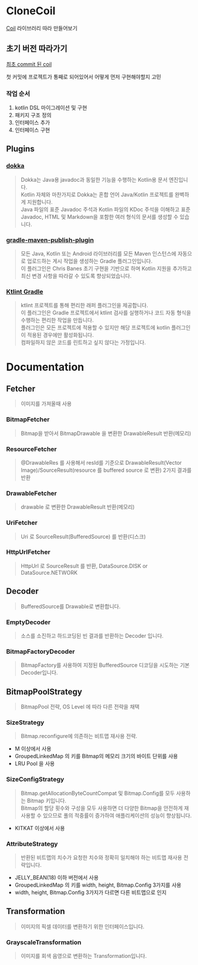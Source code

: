 # CloneCoil
[Coil](https://github.com/coil-kt/coil) 라이브러리 따라 만들어보기

## 초기 버전 따라가기
[최초 commit 된 coil](https://github.com/coil-kt/coil/tree/9754d98aae9bb4d4b1a3c15012905b172310608d)
<br>

첫 커밋에 프로젝트가 통째로 되어있어서 어떻게 먼저 구현해야할지 고민
<br>

### 작업 순서
1. kotlin DSL 마이그레이션 및 구현
2. 패키지 구조 정의
3. 인터페이스 추가
4. 인터페이스 구현

## Plugins

### [dokka](https://github.com/Kotlin/dokka)
> Dokka는 Java용 javadoc과 동일한 기능을 수행하는 Kotlin용 문서 엔진입니다. \
  Kotlin 자체와 마찬가지로 Dokka는 혼합 언어 Java/Kotlin 프로젝트를 완벽하게 지원합니다. \
  Java 파일의 표준 Javadoc 주석과 Kotlin 파일의 KDoc 주석을 이해하고 표준 Javadoc, HTML 및 Markdown을 포함한 여러 형식의 문서를 생성할 수 있습니다.

### [gradle-maven-publish-plugin](https://github.com/vanniktech/gradle-maven-publish-plugin)
> 모든 Java, Kotlin 또는 Android 라이브러리를 모든 Maven 인스턴스에 자동으로 업로드하는 게시 작업을 생성하는 Gradle 플러그인입니다. \
  이 플러그인은 Chris Banes 초기 구현을 기반으로 하며 Kotlin 지원을 추가하고 최신 변경 사항을 따라갈 수 있도록 향상되었습니다.

### [Ktlint Gradle](https://github.com/JLLeitschuh/ktlint-gradle)
> ktlint 프로젝트를 통해 편리한 래퍼 플러그인을 제공합니다.\
  이 플러그인은 Gradle 프로젝트에서 ktlint 검사를 실행하거나 코드 자동 형식을 수행하는 편리한 작업을 만듭니다. \
  플러그인은 모든 프로젝트에 적용할 수 있지만 해당 프로젝트에 kotlin 플러그인이 적용된 경우에만 활성화됩니다. \
  컴파일하지 않은 코드를 린트하고 싶지 않다는 가정입니다.



# Documentation

## Fetcher
> 이미지를 가져올때 사용

### BitmapFetcher
> Bitmap을 받아서 BitmapDrawable 을 변환한 DrawableResult 반환(메모리)

### ResourceFetcher
> @DrawableRes 를 사용해서 resId를 기준으로 DrawableResult(Vector Image)/SourceResult(resource 를 buffered source 로 변환) 2가지 결과를 반환

### DrawableFetcher
> drawable 로 변환한 DrawableResult 반환(메모리)

### UriFetcher
> Uri 로 SourceResult(BufferedSource) 를 반환(디스크)

### HttpUrlFetcher
> HttpUrl 로 SourceResult 를 반환, DataSource.DISK or DataSource.NETWORK


## Decoder
> BufferedSource를 Drawable로 변환합니다.

### EmptyDecoder
> 소스를 소진하고 하드코딩된 빈 결과를 반환하는 Decoder 입니다.

### BitmapFactoryDecoder
> BitmapFactory를 사용하여 지정된 BufferedSource 디코딩을 시도하는 기본 Decoder입니다.


## BitmapPoolStrategy
> BitmapPool 전략, OS Level 에 따라 다른 전략을 채택

### SizeStrategy
> Bitmap.reconfigure에 의존하는 비트맵 재사용 전략.

- M 이상에서 사용
- GroupedLinkedMap 의 키를 Bitmap의 메모리 크기의 바이트 단위를 사용
- LRU Pool 을 사용

### SizeConfigStrategy
> Bitmap.getAllocationByteCountCompat 및 Bitmap.Config를 모두 사용하는 Bitmap 키입니다.\
  Bitmap의 할당 횟수와 구성을 모두 사용하면 더 다양한 Bitmap을 안전하게 재사용할 수 있으므로 풀의 적중률이 증가하여 애플리케이션의 성능이 향상됩니다.

- KITKAT 이상에서 사용

### AttributeStrategy
> 반환된 비트맵의 치수가 요청한 치수와 정확히 일치해야 하는 비트맵 재사용 전략입니다.

- JELLY_BEAN(18) 이하 버전에서 사용
- GroupedLinkedMap 의 키를 width, height, Bitmap.Config 3가지를 사용
- width, height, Bitmap.Config 3가지가 다르면 다른 비트맵으로 인지


## Transformation
> 이미지의 픽셀 데이터를 변환하기 위한 인터페이스입니다.

### GrayscaleTransformation
> 이미지를 회색 음영으로 변환하는 Transformation입니다.